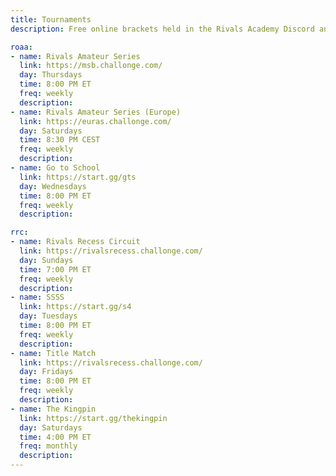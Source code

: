 ```yaml
---
title: Tournaments
description: Free online brackets held in the Rivals Academy Discord and its sister server, Rivals Recess

roaa:
- name: Rivals Amateur Series
  link: https://msb.challonge.com/
  day: Thursdays
  time: 8:00 PM ET
  freq: weekly
  description: 
- name: Rivals Amateur Series (Europe)
  link: https://euras.challonge.com/
  day: Saturdays
  time: 8:30 PM CEST
  freq: weekly
  description:
- name: Go to School
  link: https://start.gg/gts
  day: Wednesdays
  time: 8:00 PM ET
  freq: weekly
  description:

rrc:
- name: Rivals Recess Circuit
  link: https://rivalsrecess.challonge.com/
  day: Sundays
  time: 7:00 PM ET
  freq: weekly
  description:
- name: SSSS
  link: https://start.gg/s4
  day: Tuesdays
  time: 8:00 PM ET
  freq: weekly
  description:
- name: Title Match
  link: https://rivalsrecess.challonge.com/
  day: Fridays
  time: 8:00 PM ET
  freq: weekly
  description:
- name: The Kingpin
  link: https://start.gg/thekingpin
  day: Saturdays
  time: 4:00 PM ET
  freq: monthly
  description:
---
```


